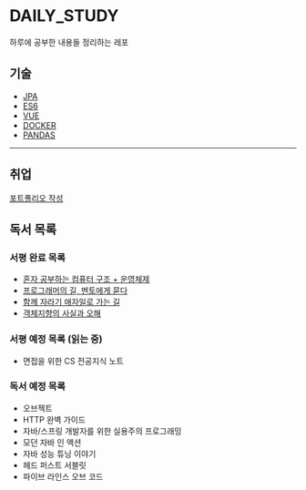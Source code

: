 # DAILY_STUDY

하루에 공부한 내용들 정리하는 레포

## 기술

- [JPA](https://github.com/kimregular/DAILY_STUDY/tree/main/JPA)
- [ES6](https://github.com/kimregular/DAILY_STUDY/tree/main/ES6)
- [VUE](https://github.com/kimregular/DAILY_STUDY/tree/main/VUE)
- [DOCKER](https://github.com/kimregular/DAILY_STUDY/tree/main/docker)
- [PANDAS](https://github.com/kimregular/DAILY_STUDY/tree/main/introduce_pandas)


--------------------

## 취업 
[포트폴리오 작성](https://github.com/kimregular/DAILY_STUDY/tree/main/포트폴리오%20작성)

## 독서 목록

### 서평 완료 목록
- [혼자 공부하는 컴퓨터 구조 + 운영체제](https://velog.io/@regular_jk_kim/혼자-공부하는-컴퓨터-구조-운영체제-를-읽고)
- [프로그래머의 길, 멘토에게 묻다](https://velog.io/@regular_jk_kim/프로그래머의-길-멘토에게-묻다-를-읽고-24jpq345)
- [함께 자라기 애자일로 가는 길](https://velog.io/@regular_jk_kim/함께-자라기-를-읽고)
- [객체지향의 사실과 오해](https://velog.io/@regular_jk_kim/객체지향의-사실과-오해-를-읽고)

###  서평 예정 목록 (읽는 중) 
- 면접을 위한 CS 전공지식 노트

### 독서 예정 목록
- 오브젝트
- HTTP 완벽 가이드
- 자바/스프링 개발자를 위한 실용주의 프로그래밍
- 모던 자바 인 액션
- 자바 성능 튜닝 이야기 
- 헤드 퍼스트 서블릿
- 파이브 라인스 오브 코드
